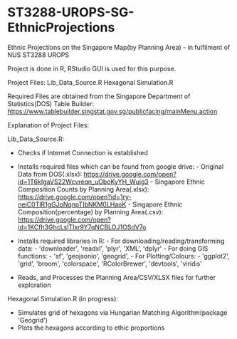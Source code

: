 # ST3288-UROPS-SG-EthnicProjections
Ethnic Projections on the Singapore Map(by Planning Area) - in fulfilment of NUS ST3288 UROPS

Project is done in R, RStudio GUI is used for this purpose.

Project Files:
Lib_Data_Source.R
Hexagonal Simulation.R

Required Files are obtained from the Singapore Department of Statistics(DOS) Table Builder:
    https://www.tablebuilder.singstat.gov.sg/publicfacing/mainMenu.action


Explanation of Project Files:

Lib_Data_Source.R:

- Checks if Internet Connection is established

- Installs required files which can be found from google drive: 
          - Original Data from DOS(.xlsx):
                  https://drive.google.com/open?id=1T6kIgaVS22Wcvreqn_uOboKyYH_Wuig3
          - Singapore Ethnic Composition Counts by Planning Area(.xlsx):
                  https://drive.google.com/open?id=1ry-neiC0TlR1gGJoNqnpTIbNKM0LHaoK
          - Singapore Ethnic Composition(percentage) by Planning Area(.csv):
                  https://drive.google.com/open?id=1KCfh3GhcLsITlxr9Y7qNCBLOJ1OSdV7o
          
- Installs required libraries in R:
      - For downloading/reading/transforming data:
            -  'downloader', 'readxl', 'plyr', 'XML', 'dplyr'
      - For doing GIS functions:
            - 'sf', 'geojsonio', 'geogrid',
      - For Plotting/Colours:
            - 'ggplot2', 'grid', 'broom', 'colorspace', 'RColorBrewer', 'devtools', 'viridis' 

- Reads, and Processes the Planning Area/CSV/XLSX files for further exploration


Hexagonal Simulation.R (in progress):

- Simulates grid of hexagons via Hungarian Matching Algorithm(package 'Geogrid')
- Plots the hexagons according to ethic proportions
